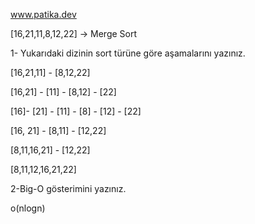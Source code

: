 www.patika.dev

[16,21,11,8,12,22] -> Merge Sort

1- Yukarıdaki dizinin sort türüne göre aşamalarını yazınız.

[16,21,11] - [8,12,22]

[16,21] - [11] - [8,12] - [22]

[16]- [21] - [11] - [8] - [12] - [22]

[16, 21] - [8,11] - [12,22]

[8,11,16,21] - [12,22]

[8,11,12,16,21,22]


2-Big-O gösterimini yazınız.

o(nlogn)